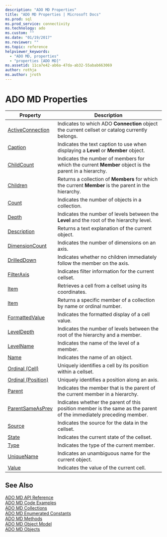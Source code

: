 ```yaml
---
description: "ADO MD Properties"
title: "ADO MD Properties | Microsoft Docs"
ms.prod: sql
ms.prod_service: connectivity
ms.technology: ado
ms.custom: ""
ms.date: "01/19/2017"
ms.reviewer: ""
ms.topic: reference
helpviewer_keywords: 
  - "ADO MD, properties"
  - "properties [ADO MD]"
ms.assetid: 11ca7e42-ab6a-47da-ab32-55abab663069
author: rothja
ms.author: jroth
---
```

# ADO MD Properties

|Property|Description|  
|-|-|  
|[ActiveConnection](./activeconnection-property-ado-md.md)|Indicates to which ADO **Connection** object the current cellset or catalog currently belongs.|  
|[Caption](./caption-property-ado-md.md)|Indicates the text caption to use when displaying a **Level** or **Member** object.|  
|[ChildCount](./childcount-property-ado-md.md)|Indicates the number of members for which the current **Member** object is the parent in a hierarchy.|  
|[Children](./children-property-ado-md.md)|Returns a collection of **Members** for which the current **Member** is the parent in the hierarchy.|  
|[Count](../ado-api/count-property-ado.md)|Indicates the number of objects in a collection.|  
|[Depth](./depth-property-ado-md.md)|Indicates the number of levels between the **Level** and the root of the hierarchy level.|  
|[Description](./description-property-ado-md.md)|Returns a text explanation of the current object.|  
|[DimensionCount](./dimensioncount-property-ado-md.md)|Indicates the number of dimensions on an axis.|  
|[DrilledDown](./drilleddown-property-ado-md.md)|Indicates whether no children immediately follow the member on the axis.|  
|[FilterAxis](./filteraxis-property-ado-md.md)|Indicates filter information for the current cellset.|  
|[Item](./item-property-ado-md-cellset.md)|Retrieves a cell from a cellset using its coordinates.|  
|[Item](../ado-api/item-property-ado.md)|Returns a specific member of a collection by name or ordinal number.|  
|[FormattedValue](./formattedvalue-property-ado-md.md)|Indicates the formatted display of a cell value.|  
|[LevelDepth](./leveldepth-property-ado-md.md)|Indicates the number of levels between the root of the hierarchy and a member.|  
|[LevelName](./levelname-property-ado-md.md)|Indicates the name of the level of a member.|  
|[Name](./name-property-ado-md.md)|Indicates the name of an object.|  
|[Ordinal (Cell)](./ordinal-property-ado-md-cell.md)|Uniquely identifies a cell by its position within a cellset.|  
|[Ordinal (Position)](./ordinal-property-ado-md-position.md)|Uniquely identifies a position along an axis.|  
|[Parent](./parent-property-ado-md.md)|Indicates the member that is the parent of the current member in a hierarchy.|  
|[ParentSameAsPrev](./parentsameasprev-property-ado-md.md)|Indicates whether the parent of this position member is the same as the parent of the immediately preceding member.|  
|[Source](./source-property-ado-md.md)|Indicates the source for the data in the cellset.|  
|[State](./state-property-ado-md.md)|Indicates the current state of the cellset.|  
|[Type](./type-property-ado-md.md)|Indicates the type of the current member.|  
|[UniqueName](./uniquename-property-ado-md.md)|Indicates an unambiguous name for the current object.|  
|[Value](./value-property-ado-md.md)|Indicates the value of the current cell.|  
  
## See Also  
 [ADO MD API Reference](./ado-md-object-model.md)   
 [ADO MD Code Examples](./ado-md-code-examples.md)   
 [ADO MD Collections](./ado-md-collections.md)   
 [ADO MD Enumerated Constants](./ado-md-enumerated-constants.md)   
 [ADO MD Methods](./ado-md-methods.md)   
 [ADO MD Object Model](./ado-md-object-model.md)   
 [ADO MD Objects](./ado-md-objects.md)